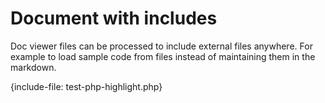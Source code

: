 # Document with includes

Doc viewer files can be processed to include external files
anywhere. For example to load sample code from files instead
of maintaining them in the markdown.

{include-file: test-php-highlight.php}
